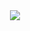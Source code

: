 <div id="header" align="center">
<img src="https://media.giphy.com/media/gjrYDwbjnK8x36xZIO/giphy.gif">
</div>